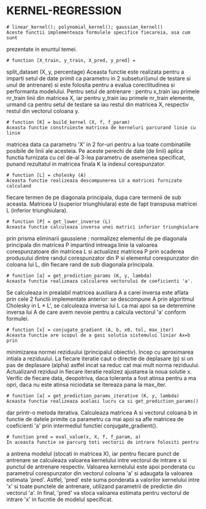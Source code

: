 
# KERNEL-REGRESSION

    # linear_kernel(); polynomial_kernel(); gaussian_kernel()
    Aceste functii implementeaza formulele specifice fiecareia, asa cum sunt
prezentate in enuntul temei.

    # function [X_train, y_train, X_pred, y_pred] =
split_dataset (X, y, percentage)
    Aceasta functie este realizata pentru a imparti setul de date primit ca
parametru in 2 subseturi(unul de testare si unul de antrenare) si este
folosita pentru a evalua corectitudinea si performanta modelului. Pentru
setul de antrenare : pentru x_train iau primele nr_train linii din matricea X,
iar pentru y_train iau primele nr_train elemente, urmand ca pentru setul de
testare sa iau restul din matricea X, respectiv restul din vectorul coloana y.

    # function [K] = build_kernel (X, f, f_param)
    Aceasta functie construieste matricea de kerneluri parcurand linie cu linie
matricea data ca parametru 'X' in 2 for-uri pentru a lua toate combinatiile
posibile de linii ale acesteia. Pe aceste perechi de date (de linii) aplica
functia furnizata cu cel de-al 3-lea parametru de asemenea specificat,
punand rezultatul in matricea finala K la indexul corespunzator.

    # function [L] = cholesky (A)
    Aceasta functie realizeaza descompunerea LU a matricei furnizate calculand
fiecare termen de pe diagonala principala, dupa care termenii de sub aceasta.
Matricea U (superior triunghiulara) este de fapt transpusa matricei L
(inferior triunghiulara).

    # function [P] = get_lower_inverse (L)
    Aceasta functie calculeaza inversa unei matrici inferior triunghiulare
prin prisma eliminarii gaussiene : normalizez elementul de pe diagonala
principala din matricea P impartind intreaga linie la valoarea
corespunzatoare din matricea L si actualizez matricea P prin scaderea
produsului dintre randul corespunzator din P si elementul corespunzator
din coloana lui L, din fiecare rand de sub diagonala principala.

    # function [a] = get_prediction_params (K, y, lambda)
    Aceasta functie realizeaza calcularea vectorului de coeficienti 'a'.
Se calculeaza in prealabil matricea auxiliara A a carei inversa este aflata
prin cele 2 functii implementate anterior: se descompune A prin algoritmul
Cholesky in L * L', se calculeaza inversa lui L ca mai apoi sa se deteremine
inversa lui A de care avem nevoie pentru a calcula vectorul 'a' conform
formulei.

    # function [x] = conjugate_gradient (A, b, x0, tol, max_iter)
    Aceasta functie are scopul de a gasi solutia sistemului liniar Ax=b prin
minimizarea normei reziduului (principalul obiectiv). Incep cu aproximarea 
intiala a reziduului. La fiecare iteratie caut 
o directie de deplasare (p) si un pas de deplasare (alpha) astfel incat sa 
reduc cat mai mult norma reziduului. Actualizand reziduul in fiecare iteratie 
realizez ajustarea la noua solutie x. Verific de fiecare data, deopotriva,
daca toleranta a fost atinsa pentru a ma opri, daca nu este atinsa niciodata
se itereaza pana la max_iter.

    # function [a] = get_prediction_params_iterative (K, y, lambda)
    Aceasta functie realizeaza acelasi lucru ca si get_prediction_params()
dar printr-o metoda iterativa. Calculeaza matricea A si vectorul coloana b
in functie de datele primite ca parametru ca mai apoi sa afle matricea de
coeficienti 'a' prin intermediul functiei conjugate_gradient().

    # function pred = eval_value(x, X, f, f_param, a)
    In aceasta functie se parcurg toti vectorii de intrare folositi pentru
a antrena modelul (stocati in matricea X), iar pentru fiecare punct de
antrenare se calculeaza valoarea kernelului intre vectorul de intrare x si
punctul de antrenare respectiv. Valoarea kernelului este apoi ponderata cu
parametrul corespunzator din vectorul coloana 'a' si adaugata la valoarea
estimata 'pred'. Astfel, 'pred' este suma ponderata a valorilor kernelului
intre 'x' si toate punctele de antrenare, utilizand parametrii de predictie
din vectorul 'a'. In final, 'pred' va stoca valoarea estimata pentru vectorul
de intrare 'x' in fucntie de modelul specificat.
